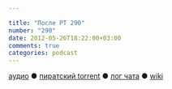```yaml
---

title: "После РТ 290"
number: "290"
date: 2012-05-26T18:22:00+03:00
comments: true
categories: podcast
---
```

[аудио](http://cdn.radio-t.com/rt290post.mp3) ● [пиратский torrent](http://pirates.radio-t.com/torrents/rt290post.mp3.torrent) ● [лог чата](http://chat.radio-t.com/logs/radio-t-290.html) ● [wiki](http://wiki.radio-t.com/%D0%9F%D0%BE%D1%81%D0%BB%D0%B5_%D0%A0%D0%A2_290)<audio src="http://cdn.radio-t.com/rt290post.mp3" preload="none">
